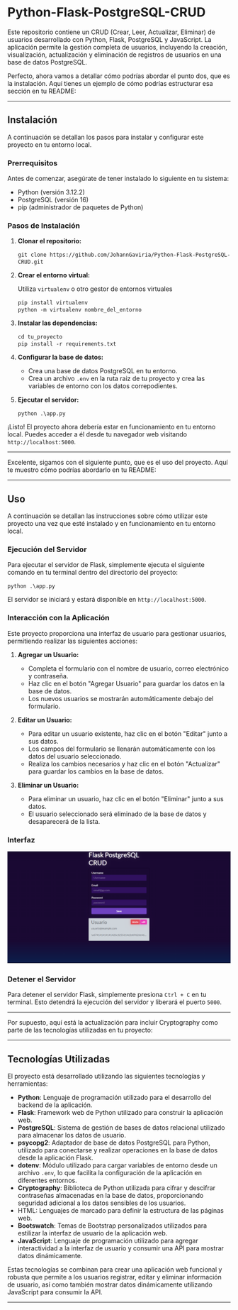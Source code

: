 # Python-Flask-PostgreSQL-CRUD

Este repositorio contiene un CRUD (Crear, Leer, Actualizar, Eliminar) de usuarios desarrollado con Python, Flask, PostgreSQL y JavaScript. La aplicación permite la gestión completa de usuarios, incluyendo la creación, visualización, actualización y eliminación de registros de usuarios en una base de datos PostgreSQL.


Perfecto, ahora vamos a detallar cómo podrías abordar el punto dos, que es la instalación. Aquí tienes un ejemplo de cómo podrías estructurar esa sección en tu README:

---

## Instalación

A continuación se detallan los pasos para instalar y configurar este proyecto en tu entorno local.

### Prerrequisitos

Antes de comenzar, asegúrate de tener instalado lo siguiente en tu sistema:

- Python (versión 3.12.2)
- PostgreSQL (versión 16)
- pip (administrador de paquetes de Python)

### Pasos de Instalación

1. **Clonar el repositorio:**

   ```
   git clone https://github.com/JohannGaviria/Python-Flask-PostgreSQL-CRUD.git
   ```

2. **Crear el entorno virtual:**

   Utiliza `virtualenv` o otro gestor de entornos virtuales
   ```
   pip install virtualenv
   python -m virtualenv nombre_del_entorno
   ```

3. **Instalar las dependencias:**

   ```
   cd tu_proyecto
   pip install -r requirements.txt
   ```

4. **Configurar la base de datos:**

   - Crea una base de datos PostgreSQL en tu entorno.
   - Crea un archivo `.env` en la ruta raiz de tu proyecto y crea las variables de entorno con los datos correpodientes.

5. **Ejecutar el servidor:**

   ```
   python .\app.py
   ```

¡Listo! El proyecto ahora debería estar en funcionamiento en tu entorno local. Puedes acceder a él desde tu navegador web visitando `http://localhost:5000`.

---

Excelente, sigamos con el siguiente punto, que es el uso del proyecto. Aquí te muestro cómo podrías abordarlo en tu README:

---

## Uso

A continuación se detallan las instrucciones sobre cómo utilizar este proyecto una vez que esté instalado y en funcionamiento en tu entorno local.

### Ejecución del Servidor

Para ejecutar el servidor de Flask, simplemente ejecuta el siguiente comando en tu terminal dentro del directorio del proyecto:

```
python .\app.py
```

El servidor se iniciará y estará disponible en `http://localhost:5000`.

### Interacción con la Aplicación

Este proyecto proporciona una interfaz de usuario para gestionar usuarios, permitiendo realizar las siguientes acciones:

1. **Agregar un Usuario:**
   - Completa el formulario con el nombre de usuario, correo electrónico y contraseña.
   - Haz clic en el botón "Agregar Usuario" para guardar los datos en la base de datos.
   - Los nuevos usuarios se mostrarán automáticamente debajo del formulario.

2. **Editar un Usuario:**
   - Para editar un usuario existente, haz clic en el botón "Editar" junto a sus datos.
   - Los campos del formulario se llenarán automáticamente con los datos del usuario seleccionado.
   - Realiza los cambios necesarios y haz clic en el botón "Actualizar" para guardar los cambios en la base de datos.

3. **Eliminar un Usuario:**
   - Para eliminar un usuario, haz clic en el botón "Eliminar" junto a sus datos.
   - El usuario seleccionado será eliminado de la base de datos y desaparecerá de la lista.

### Interfaz

![Interfaz de Usuario](https://github.com/JohannGaviria/Python-Flask-PostgreSQL-CRUD/blob/main/static/img/Interfaz_Usuario.png)

### Detener el Servidor

Para detener el servidor Flask, simplemente presiona `Ctrl + C` en tu terminal. Esto detendrá la ejecución del servidor y liberará el puerto `5000`.

---

Por supuesto, aquí está la actualización para incluir Cryptography como parte de las tecnologías utilizadas en tu proyecto:

---

## Tecnologías Utilizadas

El proyecto está desarrollado utilizando las siguientes tecnologías y herramientas:

- **Python**: Lenguaje de programación utilizado para el desarrollo del backend de la aplicación.
- **Flask**: Framework web de Python utilizado para construir la aplicación web.
- **PostgreSQL**: Sistema de gestión de bases de datos relacional utilizado para almacenar los datos de usuario.
- **psycopg2**: Adaptador de base de datos PostgreSQL para Python, utilizado para conectarse y realizar operaciones en la base de datos desde la aplicación Flask.
- **dotenv**: Módulo utilizado para cargar variables de entorno desde un archivo `.env`, lo que facilita la configuración de la aplicación en diferentes entornos.
- **Cryptography**: Biblioteca de Python utilizada para cifrar y descifrar contraseñas almacenadas en la base de datos, proporcionando seguridad adicional a los datos sensibles de los usuarios.
- HTML: Lenguajes de marcado para definir la estructura de las páginas web.
- **Bootswatch**: Temas de Bootstrap personalizados utilizados para estilizar la interfaz de usuario de la aplicación web.
- **JavaScript**: Lenguaje de programación utilizado para agregar interactividad a la interfaz de usuario y consumir una API para mostrar datos dinámicamente.

Estas tecnologías se combinan para crear una aplicación web funcional y robusta que permite a los usuarios registrar, editar y eliminar información de usuario, así como también mostrar datos dinámicamente utilizando JavaScript para consumir la API.

---
